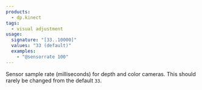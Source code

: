 ```yaml
---
products:
  - dp.kinect
tags:
  - visual adjustment
usage:
  signature: "[33..10000]"
  values: "33 (default)"
  examples:
    - "@sensorrate 100"
---
```


Sensor sample rate (milliseconds) for depth and color cameras.
This should rarely be changed from the default `33`.
